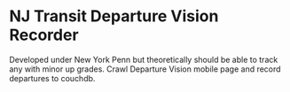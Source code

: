 # NJ Transit Departure Vision Recorder
Developed under New York Penn but theoretically should be able to track any with minor up grades.  Crawl Departure Vision mobile page and record departures to couchdb.


